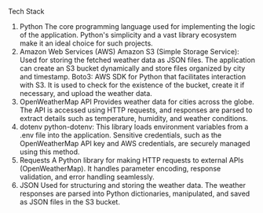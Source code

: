 Tech Stack

1. Python
The core programming language used for implementing the logic of the application. Python's simplicity and a vast library ecosystem make it an ideal choice for such projects.
2. Amazon Web Services (AWS)
Amazon S3 (Simple Storage Service):
Used for storing the fetched weather data as JSON files. The application can create an S3 bucket dynamically and store files organized by city and timestamp.
Boto3:
AWS SDK for Python that facilitates interaction with S3. It is used to check for the existence of the bucket, create it if necessary, and upload the weather data.
3. OpenWeatherMap API
Provides weather data for cities across the globe.
The API is accessed using HTTP requests, and responses are parsed to extract details such as temperature, humidity, and weather conditions.
4. dotenv
python-dotenv:
This library loads environment variables from a .env file into the application. Sensitive credentials, such as the OpenWeatherMap API key and AWS credentials, are securely managed using this method.
5. Requests
A Python library for making HTTP requests to external APIs (OpenWeatherMap). It handles parameter encoding, response validation, and error handling seamlessly.
6. JSON
Used for structuring and storing the weather data. The weather responses are parsed into Python dictionaries, manipulated, and saved as JSON files in the S3 bucket.

